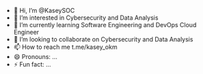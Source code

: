 - 👋 Hi, I’m @KaseySOC
- 👀 I’m interested in Cybersecurity and Data Analysis
- 🌱 I’m currently learning Software Engineering and DevOps Cloud Engineer 
- 💞️ I’m looking to collaborate on Cybersecurity and Data Analysis 
- 📫 How to reach me t.me/kasey_okm 
- 😄 Pronouns: ...
- ⚡ Fun fact: ...

<!---
KaseySOC/KaseySOC is a ✨ special ✨ repository because its `README.md` (this file) appears on your GitHub profile.
You can click the Preview link to take a look at your changes.
--->
